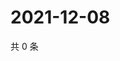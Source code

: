 # 2021-12-08

共 0 条

<!-- BEGIN WEIBO -->
<!-- 最后更新时间 Wed Dec 08 2021 02:18:13 GMT+0800 (China Standard Time) -->

<!-- END WEIBO -->
